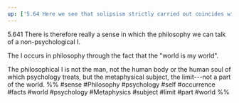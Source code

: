 ```yaml
---
up: ['5.64 Here we see that solipsism strictly carried out coincides with pure realism.']
---
```

5.641 There is therefore really a sense in which the philosophy we can talk of a non-psychological I.

The I occurs in philosophy through the fact that the "world is my world".

The philosophical I is not the man, not the human body or the human soul of which psychology treats, but the metaphysical subject, the limit---not a part of the world.
%%
#sense #Philosophy #psychology #self #occurrence #facts #world #psychology #Metaphysics #subject #limit #part #world %%